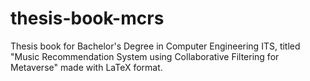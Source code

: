 # thesis-book-mcrs
Thesis book for Bachelor's Degree in Computer Engineering ITS, titled "Music Recommendation System using Collaborative Filtering for Metaverse" made with LaTeX format.
